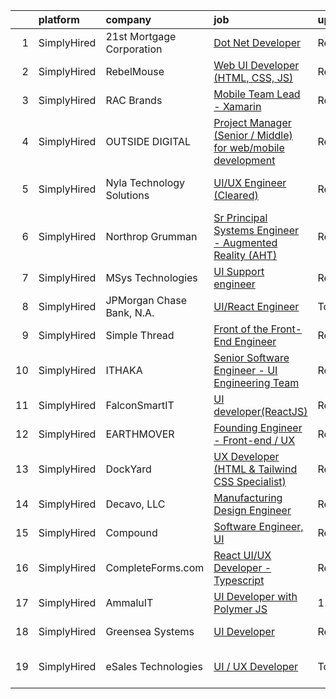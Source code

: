 

|    | platform    | company                   | job                                                                                                                                                                  | update_time   | location               |
|---:|:------------|:--------------------------|:---------------------------------------------------------------------------------------------------------------------------------------------------------------------|:--------------|:-----------------------|
|  1 | SimplyHired | 21st Mortgage Corporation | [Dot Net Developer](https://www.simplyhired.com/job/EGRQAiY53TICJxtUHsDSlq-KP4RKqfRCNocZFTvPJXMjLVDjyUcOEQ?q=ux+engineer)                                            | Recently      | Knoxville, TN          |
|  2 | SimplyHired | RebelMouse                | [Web UI Developer (HTML, CSS, JS)](https://www.simplyhired.com/job/o2TW80hr5JBXeskkazI9of-OqBBQ83skSAGYfyzO_Ez2optae9evhw?q=ux+engineer)                             | Recently      | Remote                 |
|  3 | SimplyHired | RAC Brands                | [Mobile Team Lead - Xamarin](https://www.simplyhired.com/job/gNGKDRWKt_ymvOm6DQFfUse3FPPKms7TEOda8MGPTmIYs_2q1gIgWg?q=ux+engineer)                                   | Recently      | Draper, UT             |
|  4 | SimplyHired | OUTSIDE DIGITAL           | [Project Manager (Senior / Middle) for web/mobile development](https://www.simplyhired.com/job/4nqVvInxWBdih2iJW01vKolvsj5uoatI9_iYjQKdQ0qQXnm-EEDsLQ?q=ux+engineer) | Recently      | Del Mar, CA            |
|  5 | SimplyHired | Nyla Technology Solutions | [UI/UX Engineer (Cleared)](https://www.simplyhired.com/job/URTaBLfAT_9Nw1PQaghZJAKYSRnluLbpwnSLHFBPRR7XCZnr-5GgGw?q=ux+engineer)                                     | Recently      | Annapolis Junction, MD |
|  6 | SimplyHired | Northrop Grumman          | [Sr Principal Systems Engineer - Augmented Reality (AHT)](https://www.simplyhired.com/job/Oxsi84t29o2KJyyy13m350ERTRGd9wJJXG_uIeZK5NqT0935K_SW0g?q=ux+engineer)      | Recently      | Warner Robins, GA      |
|  7 | SimplyHired | MSys Technologies         | [UI Support engineer](https://www.simplyhired.com/job/nM4yhXRIC8bTtYhOJTO9pGSRihpmkMm7_6q2Vltju2en01-tvI6dDg?q=ux+engineer)                                          | Recently      | San Jose, CA           |
|  8 | SimplyHired | JPMorgan Chase Bank, N.A. | [UI/React Engineer](https://www.simplyhired.com/job/aDX-giOvWN21PXC6nLWeBiuKYgHUvNtRFutLi70yiJSJuPyOqIYRTg?q=ux+engineer)                                            | Today         | New York, NY           |
|  9 | SimplyHired | Simple Thread             | [Front of the Front-End Engineer](https://www.simplyhired.com/job/_R6mQNe7VzfJs7jr-jHO1b-ERdM7ICazI8awMpk_FC8RiC-mxPonnQ?q=ux+engineer)                              | Recently      | Glen Allen, VA         |
| 10 | SimplyHired | ITHAKA                    | [Senior Software Engineer - UI Engineering Team](https://www.simplyhired.com/job/inYM2CSoj-lWM7-IxN1lfdFmAO-6A7F1ZZLGliDsbAbXRk4DlvHNcw?q=ux+engineer)               | Recently      | Ann Arbor, MI          |
| 11 | SimplyHired | FalconSmartIT             | [UI developer(ReactJS)](https://www.simplyhired.com/job/2oxzTIZ48MkPphpx28sG5HUTvDDr0MLCUeYq8sUqcj8rFCvGv8LpEQ?q=ux+engineer)                                        | Recently      | Dover, DE              |
| 12 | SimplyHired | EARTHMOVER                | [Founding Engineer - Front-end / UX](https://www.simplyhired.com/job/sibg0txBTR4aGm5QwEGyLFMU1T9Icu5xb7cadmmFuIn0kAky7UuW9Q?q=ux+engineer)                           | Recently      | Remote                 |
| 13 | SimplyHired | DockYard                  | [UX Developer (HTML & Tailwind CSS Specialist)](https://www.simplyhired.com/job/baJujYifSoa76nERokBmz08NlUL-OxE8T2XGPyfqsLMCRvX1-oNdBQ?q=ux+engineer)                | Recently      | Remote                 |
| 14 | SimplyHired | Decavo, LLC               | [Manufacturing Design Engineer](https://www.simplyhired.com/job/n7IV0epdKyevj1UWmhsg-Fu43KfjeoY64bU56E8guHVsNp4xhYBV-Q?q=ux+engineer)                                | Recently      | Hood River, OR         |
| 15 | SimplyHired | Compound                  | [Software Engineer, UI](https://www.simplyhired.com/job/Z3yWI3wgzm-IQ2lYeqgPRjCdhqDpc5BwLMSW-RoSi0oKdfYKlAY9zQ?q=ux+engineer)                                        | Recently      | Remote                 |
| 16 | SimplyHired | CompleteForms.com         | [React UI/UX Developer - Typescript](https://www.simplyhired.com/job/6JXFl2KxdxcdaDEw0PMNAQx7z12K5QwTIHnJ1-XuoU3tadYyOdQj8w?q=ux+engineer)                           | Recently      | Remote                 |
| 17 | SimplyHired | AmmaluIT                  | [UI Developer with Polymer JS](https://www.simplyhired.com/job/fg705JkzLaraGaBgzPj9L-Vdd11AOM3ykFNvo_aQnExZt5BFW6BPhA?q=ux+engineer)                                 | 11d           | Remote                 |
| 18 | SimplyHired | Greensea Systems          | [UI Developer](https://www.simplyhired.com/job/zujmqiHkA1BWivIw-iBLR_gmYTUARpsyTfhFJYvNh2OYxVEXYPhGhg?q=ux+engineer)                                                 | Recently      | Richmond, VT           |
| 19 | SimplyHired | eSales Technologies       | [UI / UX Developer](https://www.simplyhired.com/job/fXf_NT01ap0ogo6FewViBQ9IUydYee6fWIIg4Ivs7627ByPdXVwA9g?q=ux+engineer)                                            | Today         | West Babylon, NY       |